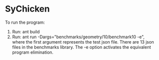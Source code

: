 # SyChicken
To run the program:
1. Run: ant build
2. Run: ant run -Dargs="benchmarks/geometry/10/benchmark10 -e", where the first argument represents the test json file.
There are 13 json files in the benchmarks library. The -e option activates the equivalent program elimination.